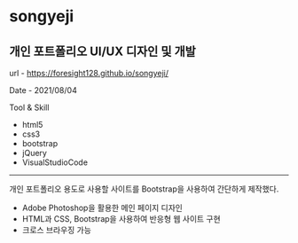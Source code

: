 # songyeji
## 개인 포트폴리오 UI/UX 디자인 및 개발

url - https://foresight128.github.io/songyeji/

Date - 2021/08/04

Tool & Skill
- html5
- css3
- bootstrap
- jQuery
- VisualStudioCode

* * *

개인 포트폴리오 용도로 사용할 사이트를 Bootstrap을 사용하여 간단하게 제작했다. 

- Adobe Photoshop을 활용한 메인 페이지 디자인
- HTML과 CSS, Bootstrap을 사용하여 반응형 웹 사이트 구현
- 크로스 브라우징 가능
